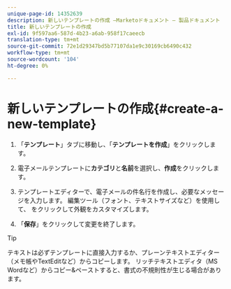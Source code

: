 ```yaml
---
unique-page-id: 14352639
description: 新しいテンプレートの作成 —Marketoドキュメント — 製品ドキュメント
title: 新しいテンプレートの作成
exl-id: 9f597aa6-587d-4b23-a6ab-958f17caeecb
translation-type: tm+mt
source-git-commit: 72e1d29347bd5b77107da1e9c30169cb6490c432
workflow-type: tm+mt
source-wordcount: '104'
ht-degree: 0%

---
```


# 新しいテンプレートの作成{#create-a-new-template}

1. 「**テンプレート**」タブに移動し、「**テンプレートを作成**」をクリックします。

1. 電子メールテンプレートに&#x200B;**カテゴリ**&#x200B;と&#x200B;**名前**&#x200B;を選択し、**作成**&#x200B;をクリックします。

1. テンプレートエディターで、電子メールの件名行を作成し、必要なメッセージを入力します。 編集ツール（フォント、テキストサイズなど）を使用して、 をクリックして外観をカスタマイズします。

1. 「**保存**」をクリックして変更を終了します。

>[!TIP]
>
>テキストは必ずテンプレートに直接入力するか、プレーンテキストエディター（メモ帳やTextEditなど）からコピーします。 リッチテキストエディタ（MS Wordなど）からコピー&amp;ペーストすると、書式の不規則性が生じる場合があります。
